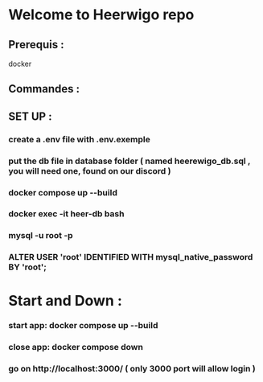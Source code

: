 # Welcome to Heerwigo repo
## Prerequis :
docker
## Commandes :

## SET UP :
### create a .env file with .env.exemple
### put the db file in database folder ( named heerewigo_db.sql , you will need one, found on our discord )
### docker compose up --build
### docker exec -it heer-db bash
### mysql -u root -p
### ALTER USER 'root' IDENTIFIED WITH mysql_native_password BY 'root';

# Start and Down :
### start app: docker compose up --build
### close app: docker compose down

### go on http://localhost:3000/ ( only 3000 port will allow login )